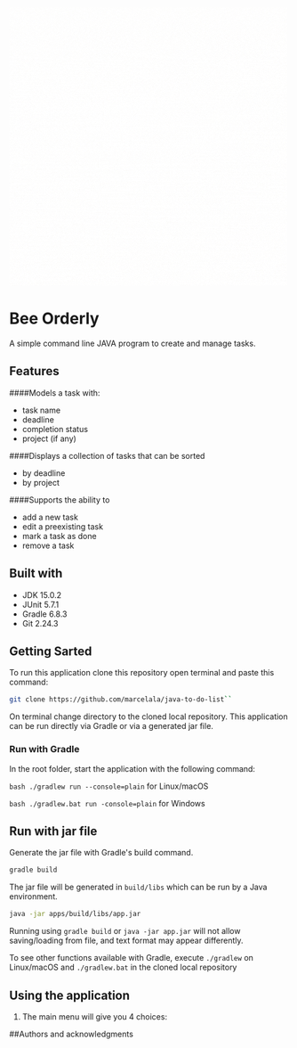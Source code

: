 ![BeeOrderly](images/Be%20Orderly.gif)

# **Bee Orderly**

A simple command line JAVA program to create and manage tasks.

## Features

####Models a task with:
- task name
- deadline
- completion status
- project (if any)

####Displays a collection of tasks that can be sorted
- by deadline
- by project

####Supports the ability to
- add a new task
- edit a preexisting task
- mark a task as done
- remove a task


## Built with

- JDK 15.0.2
- JUnit 5.7.1
- Gradle 6.8.3
- Git 2.24.3


## **Getting Sarted**

To run this application clone this repository open terminal and paste this command:
```bash
git clone https://github.com/marcelala/java-to-do-list``
```
On terminal change directory to the cloned local repository.  This application can be run directly via Gradle or via a generated jar file.

### Run with Gradle
In the root folder, start the application with the following command:

```bash ./gradlew run --console=plain``` for Linux/macOS

```bash ./gradlew.bat run -console=plain``` for Windows

## Run with jar file
Generate the jar file with Gradle's build command.
```bash
gradle build
```
The jar file will be generated in `build/libs` which can be run by a Java environment.
```bash
java -jar apps/build/libs/app.jar
```
Running using `gradle build` or `java -jar app.jar` will not allow saving/loading from file, and text format may appear
differently.

To see other functions available with Gradle, execute 
   `./gradlew` on Linux/macOS and `./gradlew.bat` in the cloned local repository


## **Using the application**


1. The main menu will give you 4 choices: 



##Authors and acknowledgments

